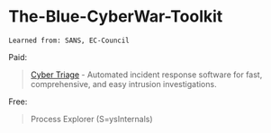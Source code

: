 # The-Blue-CyberWar-Toolkit

```Learned from: SANS, EC-Council```


Paid:
> [Cyber Triage](https://www.cybertriage.com/) - Automated incident response software for fast, comprehensive, and easy intrusion investigations.
>
>

Free:
>Process Explorer (S=ysInternals)




